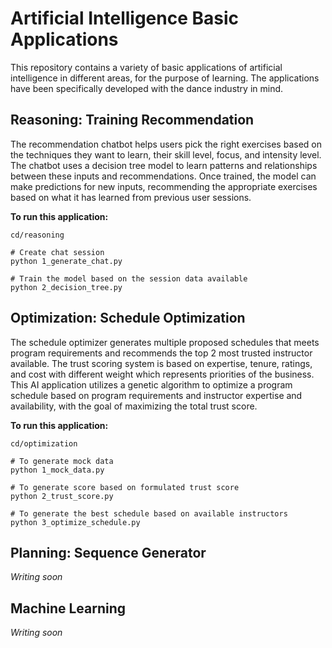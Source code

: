 # Artificial Intelligence Basic Applications

This repository contains a variety of basic applications of artificial intelligence in different areas, for the purpose of learning. The applications have been specifically developed with the dance industry in mind.

## Reasoning: Training Recommendation

The recommendation chatbot helps users pick the right exercises based on the techniques they want to learn, their skill level, focus, and intensity level. The chatbot uses a decision tree model to learn patterns and relationships between these inputs and recommendations. Once trained, the model can make predictions for new inputs, recommending the appropriate exercises based on what it has learned from previous user sessions.

**To run this application:**

```terminal
cd/reasoning

# Create chat session
python 1_generate_chat.py

# Train the model based on the session data available
python 2_decision_tree.py
```

## Optimization: Schedule Optimization

The schedule optimizer generates multiple proposed schedules that meets program requirements and recommends the top 2 most trusted instructor available. The trust scoring system is based on expertise, tenure, ratings, and cost with different weight which represents priorities of the business. This AI application utilizes a genetic algorithm to optimize a program schedule based on program requirements and instructor expertise and availability, with the goal of maximizing the total trust score.

**To run this application:**

```terminal
cd/optimization

# To generate mock data
python 1_mock_data.py

# To generate score based on formulated trust score
python 2_trust_score.py

# To generate the best schedule based on available instructors
python 3_optimize_schedule.py
```

## Planning: Sequence Generator

*Writing soon*

## Machine Learning

*Writing soon*
